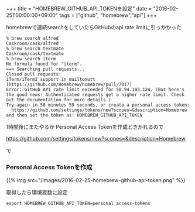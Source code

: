 +++
title = "HOMEBREW_GITHUB_API_TOKENを設定"
date = "2016-02-25T00:00:00+09:00"
tags = ["github", "homebrew","api"]
+++

homebrewで連続searchをしていたらGitHubのapi rate limitに引っかかった

```
% brew search alfred
Caskroom/cask/alfred
% brew search textmate
Caskroom/cask/textmate
% brew search iterm
No formula found for "iterm".
==> Searching pull requests...
Closed pull requests:
iTerm/iTerm2 support in mailtomutt (https://github.com/Homebrew/homebrew/pull/7817)
Error: GitHub API rate limit exceeded for 58.94.103.124. (But here's the good news: Authenticated requests get a higher rate limit. Check out the documentation for more details.)
Try again in 58 minutes 59 seconds, or create a personal access token:
  https://github.com/settings/tokens/new?scopes=&description=Homebrew
and then set the token as: HOMEBREW_GITHUB_API_TOKEN
```

1時間後にまたやるか Personal Access Tokenを作成ときかれるので

https://github.com/settings/tokens/new?scopes=&description=Homebrew

で

### Personal Access Tokenを作成

{{% img src="/images/2016-02-25-homebrew-github-api-token.png" %}}

取得したら環境変数に設定

```
export HOMEBREW_GITHUB_API_TOKEN=personal_access-tokens
```

